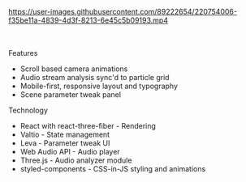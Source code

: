 
https://user-images.githubusercontent.com/89222654/220754006-f35be11a-4839-4d3f-8213-6e45c5b09193.mp4

<br>
<br>
Features

  - Scroll based camera animations
  - Audio stream analysis sync'd to particle grid 
  - Mobile-first, responsive layout and typography
  - Scene parameter tweak panel

Technology

  - React with react-three-fiber - Rendering
  - Valtio - State management
  - Leva - Parameter tweak UI
  - Web Audio API - Audio player
  - Three.js - Audio analyzer module
  - styled-components - CSS-in-JS styling and animations
